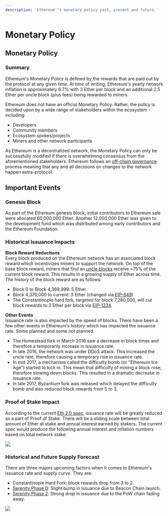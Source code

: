```yaml
---
description: 'Ethereum''s monetary policy past, present and future.'
---
```


# Monetary Policy

## Monetary Policy

### Summary

Ethereum's Monetary Policy is defined by the rewards that are paid out by the protocol at any given time. At time of writing, Ethereum's yearly network inflation is approximately 6.7% with 3 Ether per block and an additional 2.5 Ether per uncle block \(plus fees\) being rewarded to miners.

Ethereum does not have an official Monetary Policy. Rather, the policy is decided upon by a wide range of stakeholders within the ecosystem - including:

* Developers
* Community members
* Ecosystem spokes/projects
* Miners and other network participants

As Ethereum is a decentralized network, the Monetary Policy can only be successfully modified if there is overwhelming consensus from the aforementioned stakeholders. Ethereum follows an [off-chain governance](governance/off-chain-governance.md) process meaning that any and all decisions on changes to the network happen extra-protocol.

## Important Events

### Genesis Block

As part of the Ethereum genesis block, initial contributors to Ethereum sale were allocated 60,000,000 Ether. Another 12,000,000 Ether was given to the development fund which was distributed among early contributors and the Ethereum Foundation.

### Historical Issuance Impacts

**Block Reward Reductions**  
Every block produced on the Ethereum network has an associated block reward which incentivizes miners to support the network. On top of the base block reward, miners that find an [uncle blocks](../using-ethereum/ethereum-network-basics/mining/uncle-blocks.md) receive ~75% of the current block reward. This results in a growing supply of Ether across time. The history of the block reward are as follows:

* Block 0 to Block 4,369,999: 5 Ether
* Block 4,370,000 to current: 3 Ether \(changed via [EIP-649](https://github.com/ethereum/EIPs/blob/master/EIPS/eip-649.md)\)
* The Constantinople hard fork, targeted for block 7,280,000, will cut block rewards to 2 Ether per block via [EIP-1234](https://github.com/ethereum/EIPs/blob/master/EIPS/eip-1234.md).

**Other Events**  
Issuance rate is also impacted by the speed of blocks. There have been a few other events in Ethereum's history which has impacted the issuance rate. Some planned and some not planned.

* The Homestead fork in March 2016 saw a decrease in block times and therefore a temporarily increase in issuance rate.
* In late 2016, the network was under DDoS attack. This increased the uncle rate, therefore causing a temporary rise in issuance rate.
* In mid 2017, a mechanism called the difficulty bomb \(or "Ethereum Ice Age"\) started to kick in. This mean that difficulty of mining a block rose, therefore slowing down blocks. This resulted in a dramatic decrease in issuance rate.
* In late 2017, Byzantium fork was released which delayed the difficulty bomb and also reduced block rewards from 5 to 3.

### Proof of Stake Impact

According to the current [Eth 2.0 spec](https://github.com/ethereum/eth2.0-specs), issuance rate will be greatly reduced as a part of Proof of Stake. There will be a sliding scale between total amount of Ether at stake and annual interest earned by stakers. The current spec would produce the following annual interest and inflation numbers based on total network stake:

![](../.gitbook/assets/screen-shot-2018-12-10-at-6.55.04-pm.png)

### Historical and Future Supply Forecast

There are three majors upcoming factors when it comes to Ethereum's issuance rate and supply curve. They are:

* Constantinople Hard Fork: block rewards drop from 3 to 2.
* [Serenity Phase 0](https://github.com/ethhub-io/ethhub/tree/master/ethereum-roadmap/serenity-phases): Slight bump in issuance due to Beacon Chain launch.
* [Serenity Phase 2](https://github.com/ethhub-io/ethhub/tree/master/ethereum-roadmap/serenity-phases): Strong drop in issuance due to the PoW chain fading away.

![](../.gitbook/assets/screen-shot-2018-12-11-at-7.51.08-am.png)

